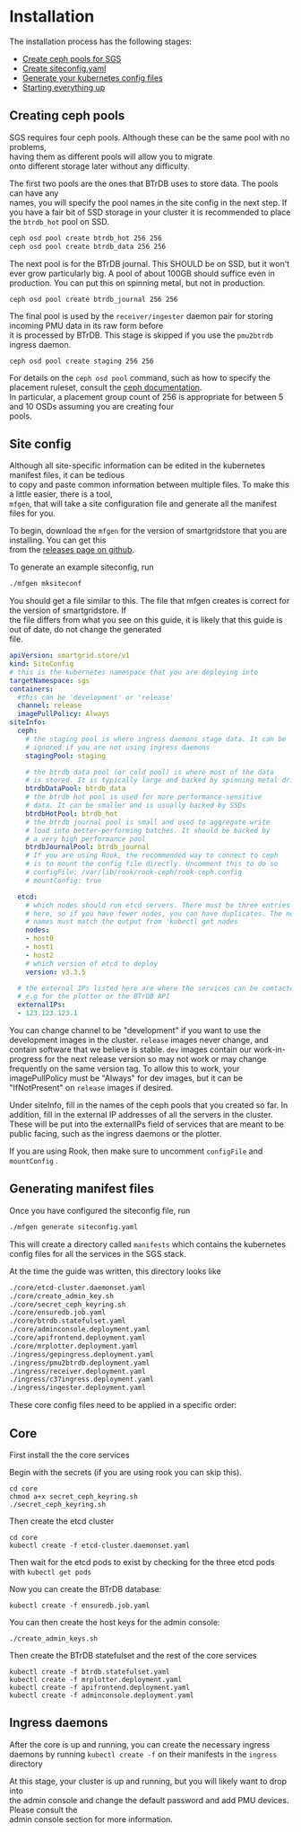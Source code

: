 # Installation

The installation process has the following stages:

* [Create ceph pools for SGS](#creating-ceph-pools)
* [Create siteconfig.yaml](#site-config)
* [Generate your kubernetes config files](#generating-manifest-files)
* [Starting everything up](#startup)

## Creating ceph pools

SGS requires four ceph pools. Although these can be the same pool with no problems,   
having them as different pools will allow you to migrate   
onto different storage later without any difficulty.

The first two pools are the ones that BTrDB uses to store data. The pools can have any  
names, you will specify the pool names in the site config in the next step. If you have a fair bit of SSD storage in your cluster it is recommended to place the `btrdb_hot` pool on SSD.

```bash
ceph osd pool create btrdb_hot 256 256 
ceph osd pool create btrdb_data 256 256
```

The next pool is for the BTrDB journal. This SHOULD be on SSD, but it won't ever grow particularly big. A pool of about 100GB should suffice even in production. You can put this on spinning metal, but not in production.

```
ceph osd pool create btrdb_journal 256 256
```

The final pool is used by the `receiver/ingester` daemon pair for storing incoming PMU data in its raw form before  
it is processed by BTrDB. This stage is skipped if you use the `pmu2btrdb` ingress daemon.

```
ceph osd pool create staging 256 256
```

For details on the `ceph osd pool` command, such as how to specify the placement ruleset, consult the [ceph documentation](http://docs.ceph.com/docs/luminous/rados/operations/pools/).  
In particular, a placement group count of 256 is appropriate for between 5 and 10 OSDs assuming you are creating four  
pools.

## Site config

Although all site-specific information can be edited in the kubernetes manifest files, it can be tedious  
to copy and paste common information between multiple files. To make this a little easier, there is a tool,  
`mfgen`, that will take a site configuration file and generate all the manifest files for you.

To begin, download the `mfgen` for the version of smartgridstore that you are installing. You can get this  
from the [releases page on github](https://github.com/BTrDB/smartgridstore/releases).

To generate an example siteconfig, run

```bash
./mfgen mksiteconf
```

You should get a file similar to this. The file that mfgen creates is correct for the version of smartgridstore. If  
the file differs from what you see on this guide, it is likely that this guide is out of date, do not change the generated  
file.

```yaml
apiVersion: smartgrid.store/v1
kind: SiteConfig
# this is the kubernetes namespace that you are deploying into
targetNamespace: sgs
containers:
  #this can be 'development' or 'release'
  channel: release
  imagePullPolicy: Always
siteInfo:
  ceph:
    # the staging pool is where ingress daemons stage data. It can be
    # ignored if you are not using ingress daemons
    stagingPool: staging

    # the btrdb data pool (or cold pool) is where most of the data
    # is stored. It is typically large and backed by spinning metal drives
    btrdbDataPool: btrdb_data
    # the btrdb hot pool is used for more performance-sensitive
    # data. It can be smaller and is usually backed by SSDs
    btrdbHotPool: btrdb_hot
    # the btrdb journal pool is small and used to aggregate write
    # load into better-performing batches. It should be backed by
    # a very high performance pool
    btrdbJournalPool: btrdb_journal
    # If you are using Rook, the recommended way to connect to ceph
    # is to mount the config file directly. Uncomment this to do so
    # configFile: /var/lib/rook/rook-ceph/rook-ceph.config
    # mountConfig: true

  etcd:
    # which nodes should run etcd servers. There must be three entries
    # here, so if you have fewer nodes, you can have duplicates. The node
    # names must match the output from 'kubectl get nodes
    nodes:
    - host0
    - host1
    - host2
    # which version of etcd to deploy
    version: v3.3.5

  # the external IPs listed here are where the services can be contacted
  # e.g for the plotter or the BTrDB API
  externalIPs:
  - 123.123.123.1
```

You can change channel to be "development" if you want to use the development images in the cluster. `release` images never change, and contain software that we believe is stable. `dev` images contain our work-in-progress for the next release version so may not work or may change frequently on the same version tag. To allow this to work, your imagePullPolicy must be "Always" for dev images, but it can be "IfNotPresent" on `release` images if desired.

Under siteInfo, fill in the names of the ceph pools that you created so far. In addition, fill in the external IP addresses of all the servers in the cluster. These will be put into the externalIPs field of services that are meant to be public facing, such as the ingress daemons or the plotter.

If you are using Rook, then make sure to uncomment `configFile` and `mountConfig` .

## Generating manifest files

Once you have configured the siteconfig file, run

```bash
./mfgen generate siteconfig.yaml
```

This will create a directory called `manifests` which contains the kubernetes config files for all the services in the SGS stack.

At the time the guide was written, this directory looks like

```bash
./core/etcd-cluster.daemonset.yaml
./core/create_admin_key.sh
./core/secret_ceph_keyring.sh
./core/ensuredb.job.yaml
./core/btrdb.statefulset.yaml
./core/adminconsole.deployment.yaml
./core/apifrontend.deployment.yaml
./core/mrplotter.deployment.yaml
./ingress/gepingress.deployment.yaml
./ingress/pmu2btrdb.deployment.yaml
./ingress/receiver.deployment.yaml
./ingress/c37ingress.deployment.yaml
./ingress/ingester.deployment.yaml
```

These core config files need to be applied in a specific order:

## Core

First install the the core services

Begin with the secrets \(if you are using rook you can skip this\).

```
cd core
chmod a+x secret_ceph_keyring.sh
./secret_ceph_keyring.sh
```

Then create the etcd cluster

```
cd core
kubectl create -f etcd-cluster.daemonset.yaml
```

Then wait for the etcd pods to exist by checking for the three etcd pods with `kubectl get pods`

Now you can create the BTrDB database:

```
kubectl create -f ensuredb.job.yaml
```

You can then create the host keys for the admin console:

```
./create_admin_keys.sh
```

Then create the BTrDB statefulset and the rest of the core services

```
kubectl create -f btrdb.statefulset.yaml
kubectl create -f mrplotter.deployment.yaml
kubectl create -f apifrontend.deployment.yaml
kubectl create -f adminconsole.deployment.yaml
```

## Ingress daemons

After the core is up and running, you can create the necessary ingress daemons by running `kubectl create -f` on their manifests in the `ingress` directory

At this stage, your cluster is up and running, but you will likely want to drop into  
the admin console and change the default password and add PMU devices. Please consult the  
admin console section for more information.

